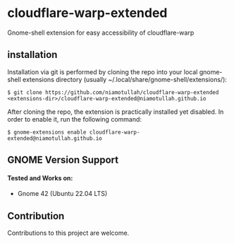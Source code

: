# cloudflare-warp-extended
Gnome-shell extension for easy accessibility of cloudflare-warp

## installation
Installation via git is performed by cloning the repo into your local gnome-shell extensions directory (usually ~/.local/share/gnome-shell/extensions/):

	$ git clone https://github.com/niamotullah/cloudflare-warp-extended <extensions-dir>/cloudflare-warp-extended@niamotullah.github.io

After cloning the repo, the extension is practically installed yet disabled. In order to enable it, run the following command:

	$ gnome-extensions enable cloudflare-warp-extended@niamotullah.github.io


## GNOME Version Support
#### Tested and Works on:
- Gnome 42 (Ubuntu 22.04 LTS)


## Contribution
Contributions to this project are welcome.
